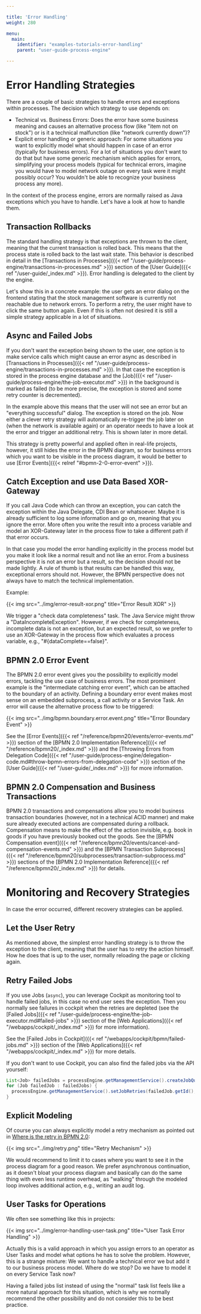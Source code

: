 ```yaml
---

title: 'Error Handling'
weight: 280

menu:
  main:
    identifier: "examples-tutorials-error-handling"
    parent: "user-guide-process-engine"

---
```


# Error Handling Strategies

There are a couple of basic strategies to handle errors and exceptions within processes. The decision which strategy to use depends on:

 *   Technical vs. Business Errors: Does the error have some business meaning and causes an alternative process flow (like "item not on stock") or is it a technical malfunction (like "network currently down")?
 *   Explicit error handling or generic approach: For some situations you want to explicitly model what should happen in case of an error (typically for business errors). For a lot of situations you don't want to do that but have some generic mechanism which applies for errors, simplifying your process models (typical for technical errors, imagine you would have to model network outage on every task were it might possibly occur? You wouldn't be able to recognize your business process any more).

In the context of the process engine, errors are normally raised as Java exceptions which you have to handle. Let's have a look at how to handle them.

## Transaction Rollbacks

The standard handling strategy is that exceptions are thrown to the client, meaning that the current transaction is rolled back. This means that the process state is rolled back to the last wait state. This behavior is described in detail in the [Transactions in Processes]({{< ref "/user-guide/process-engine/transactions-in-processes.md" >}}) section of the [User Guide]({{< ref "/user-guide/_index.md" >}}). Error handling is delegated to the client by the engine.

Let's show this in a concrete example: the user gets an error dialog on the frontend stating that the stock management software is currently not reachable due to network errors. To perform a retry, the user might have to click the same button again. Even if this is often not desired it is still a simple strategy applicable in a lot of situations.

## Async and Failed Jobs

If you don't want the exception being shown to the user, one option is to make service calls which might cause an error async as described in [Transactions in Processes]({{< ref "/user-guide/process-engine/transactions-in-processes.md" >}}). In that case the exception is stored in the process engine database and the [Job]({{< ref "/user-guide/process-engine/the-job-executor.md" >}}) in the background is marked as failed (to be more precise, the exception is stored and some retry counter is decremented).

In the example above this means that the user will not see an error but an "everything successful" dialog. The exception is stored on the job. Now either a clever retry strategy will automatically re-trigger the job later on (when the network is available again) or an operator needs to have a look at the error and trigger an additional retry. This is shown later in more detail.

This strategy is pretty powerful and applied often in real-life projects, however, it still hides the error in the BPMN diagram, so for business errors which you want to be visible in the process diagram, it would be better to use [Error Events]({{< relref "#bpmn-2-0-error-event" >}}).

## Catch Exception and use Data Based XOR-Gateway

If you call Java Code which can throw an exception, you can catch the exception within the Java Delegate, CDI Bean or whatsoever. Maybe it is already sufficient to log some information and go on, meaning that you ignore the error. More often you write the result into a process variable and model an XOR-Gateway later in the process flow to take a different path if that error occurs.

In that case you model the error handling explicitly in the process model but you make it look like a normal result and not like an error. From a business perspective it is not an error but a result, so the decision should not be made lightly. A rule of thumb is that results can be handled this way, exceptional errors should not. However, the BPMN perspective does not always have to match the technical implementation.

Example:

{{< img src="../img/error-result-xor.png" title="Error Result XOR" >}}

We trigger a "check data completeness" task. The Java Service might throw a "DataIncompleteException". However, if we check for completeness, incomplete data is not an exception, but an expected result, so we prefer to use an XOR-Gateway in the process flow which evaluates a process variable, e.g., "#{dataComplete==false}".

## BPMN 2.0 Error Event

The BPMN 2.0 error event gives you the possibility to explicitly model errors, tackling the use case of business errors. The most prominent example is the "intermediate catching error event", which can be attached to the boundary of an activity. Defining a boundary error event makes most sense on an embedded subprocess, a call activity or a Service Task. An error will cause the alternative process flow to be triggered:

{{< img src="../img/bpmn.boundary.error.event.png" title="Error Boundary Event" >}}


See the [Error Events]({{< ref "/reference/bpmn20/events/error-events.md" >}}) section of the [BPMN 2.0 Implementation Reference]({{< ref "/reference/bpmn20/_index.md" >}}) and the [Throwing Errors from Delegation Code]({{< ref "/user-guide/process-engine/delegation-code.md#throw-bpmn-errors-from-delegation-code" >}}) section of the [User Guide]({{< ref "/user-guide/_index.md" >}}) for more information.

## BPMN 2.0 Compensation and Business Transactions

BPMN 2.0 transactions and compensations allow you to model business transaction boundaries (however, not in a technical ACID manner) and make sure already executed actions are compensated during a rollback. Compensation means to make the effect of the action invisible, e.g. book in goods if you have previously booked out the goods. See the [BPMN Compensation event]({{< ref "/reference/bpmn20/events/cancel-and-compensation-events.md" >}}) and the [BPMN Transaction Subprocess]({{< ref "/reference/bpmn20/subprocesses/transaction-subprocess.md" >}}) sections of the [BPMN 2.0 Implementation Reference]({{< ref "/reference/bpmn20/_index.md" >}}) for details.


# Monitoring and Recovery Strategies

In case the error occurred, different recovery strategies can be applied.

## Let the User Retry

As mentioned above, the simplest error handling strategy is to throw the exception to the client, meaning that the user has to retry the action himself. How he does that is up to the user, normally reloading the page or clicking again.

## Retry Failed Jobs

If you use Jobs (`async`), you can leverage Cockpit as monitoring tool to handle failed jobs, in this case no end user sees the exception. Then you normally see failures in cockpit when the retries are depleted (see the [Failed Jobs]({{< ref "/user-guide/process-engine/the-job-executor.md#failed-jobs" >}}) section of the [Web Applications]({{< ref "/webapps/cockpit/_index.md" >}}) for more information).

See the [Failed Jobs in Cockpit]({{< ref "/webapps/cockpit/bpmn/failed-jobs.md" >}}) section of the [Web Applications]({{< ref "/webapps/cockpit/_index.md" >}}) for more details.

If you don't want to use Cockpit, you can also find the failed jobs via the API yourself:

```java
List<Job> failedJobs = processEngine.getManagementService().createJobQuery().withException().list();
for (Job failedJob : failedJobs) {
  processEngine.getManagementService().setJobRetries(failedJob.getId(), 1);
}
```

## Explicit Modeling

Of course you can always explicitly model a retry mechanism as pointed out in [Where is the retry in BPMN 2.0](http://www.bpm-guide.de/2012/06/15/where-is-the-retry-in-bpmn-2-0/):

{{< img src="../img/retry.png" title="Retry Mechanism" >}}

We would recommend to limit it to cases where you want to see it in the process diagram for a good reason. We prefer asynchronous continuation, as it doesn't bloat your process diagram and basically can do the same thing with even less runtime overhead, as "walking" through the modeled loop involves additional action, e.g., writing an audit log.

## User Tasks for Operations

We often see something like this in projects:

{{< img src="../img/error-handling-user-task.png" title="User Task Error Handling" >}}

Actually this is a valid approach in which you assign errors to an operator as User Tasks and model what options he has to solve the problem. However, this is a strange mixture: We want to handle a technical error we but add it to our business process model. Where do we stop? Do we have to model it on every Service Task now?

Having a failed jobs list instead of using the "normal" task list feels like a more natural approach for this situation, which is why we normally recommend the other possibility and do not consider this to be best practice.
